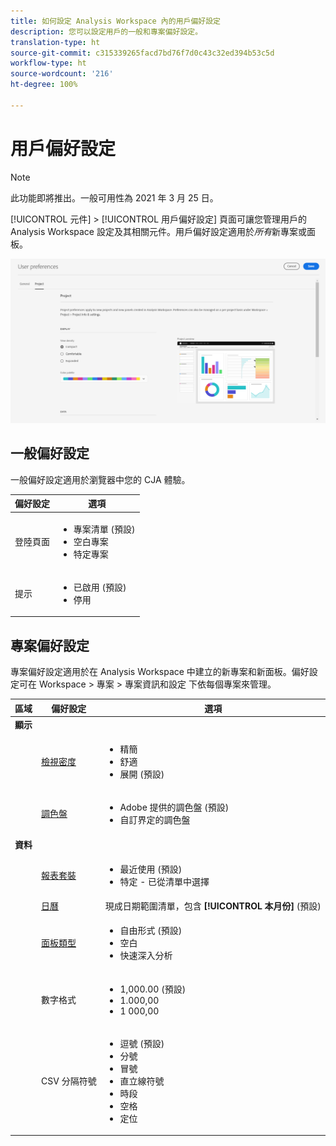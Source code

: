 ```yaml
---
title: 如何設定 Analysis Workspace 內的用戶偏好設定
description: 您可以設定用戶的一般和專案偏好設定。
translation-type: ht
source-git-commit: c315339265facd7bd76f7d0c43c32ed394b53c5d
workflow-type: ht
source-wordcount: '216'
ht-degree: 100%

---
```



# 用戶偏好設定

>[!NOTE]
>
>此功能即將推出。一般可用性為 2021 年 3 月 25 日。

[!UICONTROL 元件] > [!UICONTROL 用戶偏好設定] 頁面可讓您管理用戶的 Analysis Workspace 設定及其相關元件。用戶偏好設定適用於&#x200B;*所有*&#x200B;新專案或面板。

![用戶偏好設定](assets/user-preferences.png)

## 一般偏好設定

一般偏好設定適用於瀏覽器中您的 CJA 體驗。

| 偏好設定 | 選項 |
| --- | --- |
| 登陸頁面 | <ul><li>專案清單 (預設)</li><li>空白專案</li><li>特定專案</li></ul> |
| 提示 | <ul><li>已啟用 (預設)</li><li>停用</li></ul> |

## 專案偏好設定

專案偏好設定適用於在 Analysis Workspace 中建立的新專案和新面板。偏好設定可在 Workspace > 專案 > 專案資訊和設定 下依每個專案來管理。

| 區域 | 偏好設定 | 選項 |
| --- | --- | --- |
| **顯示** |  |  |
|  | [檢視密度](https://experienceleague.adobe.com/docs/analytics-platform/using/cja-workspace/build-workspace-project/view-density.html?lang=zh-Hant) | <ul><li>精簡</li><li>舒適</li><li>展開 (預設)</li></ul> |
|  | [調色盤](https://experienceleague.adobe.com/docs/analytics-platform/using/cja-workspace/build-workspace-project/color-palettes.html?lang=zh-Hant) | <ul><li>Adobe 提供的調色盤 (預設)</li><li>自訂界定的調色盤</li></ul> |
| **資料** |  |  |
|  | [報表套裝](https://experienceleague.adobe.com/docs/analytics-platform/using/cja-workspace/panels/panels.html?lang=zh-Hant?#report-suite) | <ul><li>最近使用 (預設)</li><li>特定 - 已從清單中選擇</li></ul> |
|  | [日曆](https://experienceleague.adobe.com/docs/analytics-platform/using/cja-workspace/panels/panels.html?lang=zh-Hant?#calendar) | 現成日期範圍清單，包含 **[!UICONTROL 本月份]** (預設) |
|  | [面板類型](https://experienceleague.adobe.com/docs/analytics-platform/using/cja-workspace/panels/panels.html?lang=zh-Hant) | <ul><li>自由形式 (預設)</li><li>空白</li><li>快速深入分析</li></ul> |
|  | 數字格式 | <ul><li>1,000.00 (預設)</li><li>1.000,00</li><li>1 000,00</li></ul> |
|  | CSV 分隔符號 | <ul><li>逗號 (預設)</li><li>分號</li><li>冒號</li><li>直立線符號</li><li>時段</li><li>空格</li><li>定位</li></ul> |